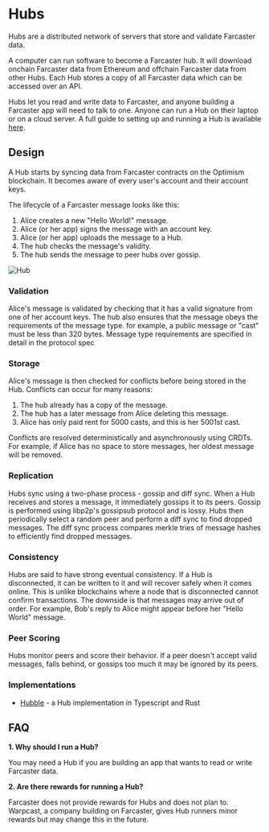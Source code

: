 # Hubs

Hubs are a distributed network of servers that store and validate Farcaster data.

A computer can run software to become a Farcaster hub. It will download onchain Farcaster data from Ethereum and offchain Farcaster data from other Hubs. Each Hub stores a copy of all Farcaster data which can be accessed over an API.

Hubs let you read and write data to Farcaster, and anyone building a Farcaster app will need to talk to one. Anyone can run a Hub on their laptop or on a cloud server. A full guide to setting up and running a Hub is available [here](https://www.thehubble.xyz).

## Design

A Hub starts by syncing data from Farcaster contracts on the Optimism blockchain. It becomes aware of every user's account and their account keys.

The lifecycle of a Farcaster message looks like this:

1. Alice creates a new "Hello World!" message.
2. Alice (or her app) signs the message with an account key.
3. Alice (or her app) uploads the message to a Hub.
4. The hub checks the message's validity.
5. The hub sends the message to peer hubs over gossip.

![Hub](/assets/hub.png)

### Validation

Alice's message is validated by checking that it has a valid signature from one of her account keys. The hub also ensures that the message obeys the requirements of the message type. for example, a public message or "cast" must be less than 320 bytes. Message type requirements are specified in detail in the protocol spec

### Storage

Alice's message is then checked for conflicts before being stored in the Hub. Conflicts can occur for many reasons:

1. The hub already has a copy of the message.
2. The hub has a later message from Alice deleting this message.
3. Alice has only paid rent for 5000 casts, and this is her 5001st cast.

Conflicts are resolved deterministically and asynchronously using CRDTs. For example, if Alice has no space to store messages, her oldest message will be removed.

### Replication

Hubs sync using a two-phase process - gossip and diff sync. When a Hub receives and stores a message, it immediately gossips it to its peers. Gossip is performed using libp2p's gossipsub protocol and is lossy. Hubs then periodically select a random peer and perform a diff sync to find dropped messages. The diff sync process compares merkle tries of message hashes to efficiently find dropped messages.

### Consistency

Hubs are said to have strong eventual consistency. If a Hub is disconnected, it can be written to it and will recover safely when it comes online. This is unlike blockchains where a node that is disconnected cannot confirm transactions. The downside is that messages may arrive out of order. For example, Bob's reply to Alice might appear before her "Hello World" message.

### Peer Scoring

Hubs monitor peers and score their behavior. If a peer doesn't accept valid messages, falls behind, or gossips too much it may be ignored by its peers.

### Implementations

- [Hubble](https://www.thehubble.xyz) - a Hub implementation in Typescript and Rust

## FAQ

**1. Why should I run a Hub?**

You may need a Hub if you are building an app that wants to read or write Farcaster data.

**2. Are there rewards for running a Hub?**

Farcaster does not provide rewards for Hubs and does not plan to. Warpcast, a company building on Farcaster, gives Hub runners minor rewards but may change this in the future.
